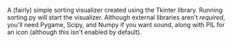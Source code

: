 A (fairly) simple sorting visualizer created using the Tkinter library. Running sorting.py will start the visualizer. Although external libraries aren't *required*, you'll need Pygame, Scipy, and Numpy if you want sound, along with PIL for an icon (although this isn't enabled by default).
